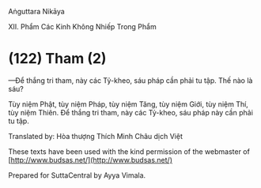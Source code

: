 Aṅguttara Nikāya

XII. Phẩm Các Kinh Không Nhiếp Trong Phẩm

# (122) Tham (2)

—Ðể thắng tri tham, này các Tỷ-kheo, sáu pháp cần phải tu tập. Thế nào là sáu?

Tùy niệm Phật, tùy niệm Pháp, tùy niệm Tăng, tùy niệm Giới, tùy niệm Thí, tùy niệm Thiên. Ðể thắng tri tham, này các Tỷ-kheo, sáu pháp này cần phải tu tập.

Translated by: Hòa thượng Thích Minh Châu dịch Việt

These texts have been used with the kind permission of the webmaster of [http://www.budsas.net/](http://www.budsas.net/)

Prepared for SuttaCentral by Ayya Vimala.
